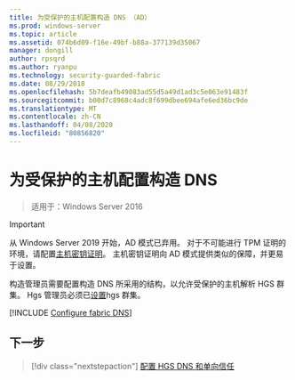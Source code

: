 ```yaml
---
title: 为受保护的主机配置构造 DNS （AD）
ms.prod: windows-server
ms.topic: article
ms.assetid: 074b6d09-f16e-49bf-b88a-377139d35067
manager: dongill
author: rpsqrd
ms.author: ryanpu
ms.technology: security-guarded-fabric
ms.date: 08/29/2018
ms.openlocfilehash: 5b7deafb49083ad55d5a49d1ad3c5e063e91483f
ms.sourcegitcommit: b00d7c8968c4adc8f699dbee694afe6ed36bc9de
ms.translationtype: MT
ms.contentlocale: zh-CN
ms.lasthandoff: 04/08/2020
ms.locfileid: "80856820"
---
```

# <a name="configure-the-fabric-dns-for-guarded-hosts"></a>为受保护的主机配置构造 DNS

>适用于：Windows Server 2016


>[!IMPORTANT]
>从 Windows Server 2019 开始，AD 模式已弃用。 对于不可能进行 TPM 证明的环境，请配置[主机密钥证明](guarded-fabric-initialize-hgs-key-mode.md)。 主机密钥证明向 AD 模式提供类似的保障，并更易于设置。 

构造管理员需要配置构造 DNS 所采用的结构，以允许受保护的主机解析 HGS 群集。 Hgs 管理员必须已[设置](/WindowsServerDocs/virtualization/guarded-fabric-shielded-vm/guarded-fabric-setting-up-the-host-guardian-service-hgs.md)hgs 群集。



[!INCLUDE [Configure fabric DNS](../../../includes/guarded-fabric-configure-fabric-dns.md)] 


## <a name="next-step"></a>下一步

> [!div class="nextstepaction"]
> [配置 HGS DNS 和单向信任](guarded-fabric-configure-dns-forwarding-and-trust.md)
